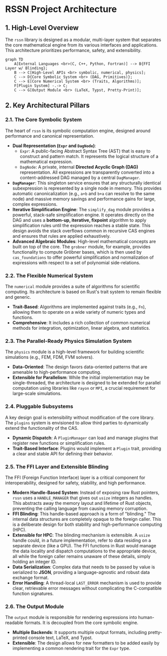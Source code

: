 # RSSN Project Architecture

## 1. High-Level Overview

The `rssn` library is designed as a modular, multi-layer system that separates the core mathematical engine from its various interfaces and applications. This architecture prioritizes performance, safety, and extensibility.

```mermaid
graph TD
    A[External Languages <br>(C, C++, Python, Fortran)] --> B{FFI Layer w/ Blinding};
    B --> C[High-Level APIs <br> symbolic, numerical, physics];
    C --> D{Core Symbolic System <br> (DAG, Primitives)};
    C --> E[Core Numerical System <br> (Traits, Algorithms)];
    F[Plugin System] -.-> C;
    C --> G[Output Module <br> (LaTeX, Typst, Pretty-Print)];
```

## 2. Key Architectural Pillars

### 2.1. The Core Symbolic System

The heart of `rssn` is its symbolic computation engine, designed around performance and canonical representation.

- **Dual Representation (`Expr` and `DagNode`)**: 
  -   `Expr`: A public-facing Abstract Syntax Tree (AST) that is easy to construct and pattern match. It represents the logical structure of a mathematical expression.
  -   `DagNode`: A private, internal **Directed Acyclic Graph (DAG)** representation. All expressions are transparently converted into a content-addressed DAG managed by a central `DagManager`.
- **`DagManager`**: This singleton service ensures that any structurally identical subexpression is represented by a single node in memory. This provides automatic canonicalization (e.g., `a+b` and `b+a` can resolve to the same node) and massive memory savings and performance gains for large, complex expressions.
- **Iterative Simplification Engine**: The `simplify_dag` module provides a powerful, stack-safe simplification engine. It operates directly on the DAG and uses a **bottom-up, iterative, fixpoint** algorithm to apply simplification rules until the expression reaches a stable state. This design avoids the stack overflows common in recursive CAS engines and ensures that rules are applied exhaustively.
- **Advanced Algebraic Modules**: High-level mathematical concepts are built on top of the core. The `grobner` module, for example, provides functionality to compute Gröbner bases, which is then used by `cas_foundations` to offer powerful simplification and normalization of expressions with respect to a set of polynomial side-relations.

### 2.2. The Flexible Numerical System

The `numerical` module provides a suite of algorithms for scientific computing. Its architecture is based on Rust's trait system to remain flexible and generic.

- **Trait-Based**: Algorithms are implemented against traits (e.g., `Fn`), allowing them to operate on a wide variety of numeric types and functions.
- **Comprehensive**: It includes a rich collection of common numerical methods for integration, optimization, linear algebra, and statistics.

### 2.3. The Parallel-Ready Physics Simulation System

The `physics` module is a high-level framework for building scientific simulations (e.g., FEM, FDM, FVM solvers).

- **Data-Oriented**: The design favors data-oriented patterns that are amenable to high-performance computing.
- **Extensible for Parallelism**: While the initial implementation may be single-threaded, the architecture is designed to be extended for parallel computation using libraries like `rayon` or `MPI`, a crucial requirement for large-scale simulations.

### 2.4. Pluggable Subsystems

A key design goal is extensibility without modification of the core library. The `plugins` system is envisioned to allow third parties to dynamically extend the functionality of the CAS.

- **Dynamic Dispatch**: A `PluginManager` can load and manage plugins that register new functions or simplification rules.
- **Trait-Based Interface**: Plugins would implement a `Plugin` trait, providing a clear and stable API for defining their behavior.

### 2.5. The FFI Layer and Extensible Blinding

The FFI (Foreign Function Interface) layer is a critical component for interoperability, designed for safety, stability, and high performance.

- **Modern Handle-Based System**: Instead of exposing raw Rust pointers, `rssn` uses a `HANDLE_MANAGER` that gives out `usize` integers as handles. This abstracts away the memory layout and lifetime of Rust objects, preventing the calling language from causing memory corruption.
- **FFI Blinding**: This handle-based approach is a form of "blinding." The internal data structures are completely opaque to the foreign caller. This is a deliberate design for both stability and high-performance computing (HPC).
- **Extensible for HPC**: The blinding mechanism is extensible. A `usize` handle could, in a future implementation, refer to data residing on a separate device (like a GPU). The FFI functions in Rust would manage the data locality and dispatch computations to the appropriate device, all while the foreign caller remains unaware of these details, simply holding an integer ID.
- **Data Serialization**: Complex data that needs to be passed by value is serialized to **JSON**, providing a language-agnostic and robust data exchange format.
- **Error Handling**: A thread-local `LAST_ERROR` mechanism is used to provide clear, retrievable error messages without complicating the C-compatible function signatures.

### 2.6. The Output Module

The `output` module is responsible for rendering expressions into human-readable formats. It is decoupled from the core symbolic engine.

- **Multiple Backends**: It supports multiple output formats, including pretty-printed console text, LaTeX, and Typst.
- **Extensible**: The design allows for new formatters to be added easily by implementing a common rendering trait for the `Expr` type.
